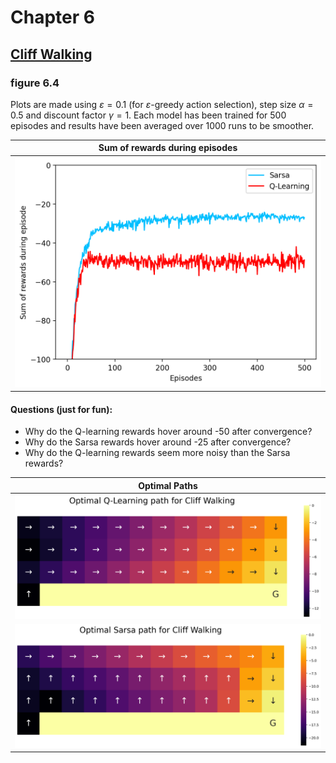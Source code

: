 # Chapter 6

## [Cliff Walking](https://gymnasium.farama.org/environments/toy_text/cliff_walking/)

### figure 6.4
Plots are made using $\varepsilon = 0.1$ (for $\varepsilon$-greedy action selection), step size $\alpha=0.5$ and discount factor $\gamma = 1$. 
Each model has been trained for 500 episodes and results have been averaged over 1000 runs to be smoother.

| Sum of rewards during episodes|
| :---------------------------: |
| ![](https://github.com/RamtinMoslemi/reinforcement-learning-an-introduction/blob/master/images/chapter06/figure_6_4.png) | 

#### Questions (just for fun):
- Why do the Q-learning rewards hover around -50 after convergence?
- Why do the Sarsa rewards hover around -25 after convergence?
- Why do the Q-learning rewards seem more noisy than the Sarsa rewards?


| Optimal Paths |
| :-----------: |
| ![](https://github.com/RamtinMoslemi/reinforcement-learning-an-introduction/blob/master/images/chapter06/Optimal%20Q-Learning%20path%20for%20Cliff%20Walking.png) |
| ![](https://github.com/RamtinMoslemi/reinforcement-learning-an-introduction/blob/master/images/chapter06/Optimal%20Sarsa%20path%20for%20Cliff%20Walking.png) |

